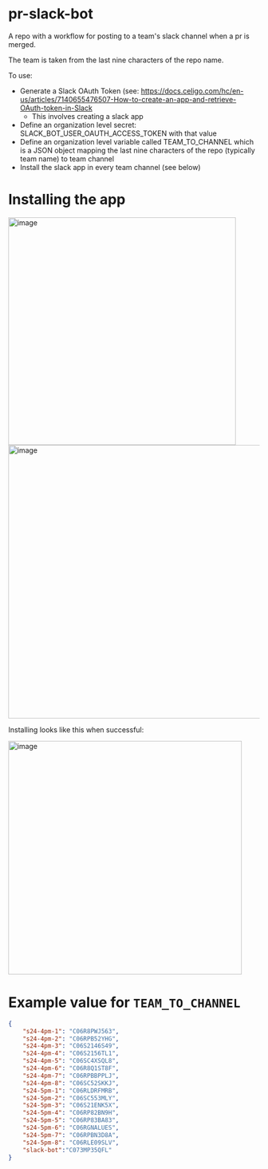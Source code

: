 # pr-slack-bot

A repo with a workflow for posting to a team's slack channel when a pr is merged.

The team is taken from the last nine characters of the repo name.

To use: 
* Generate a Slack OAuth Token (see: <https://docs.celigo.com/hc/en-us/articles/7140655476507-How-to-create-an-app-and-retrieve-OAuth-token-in-Slack>
  - This involves creating a slack app
* Define an organization level secret: SLACK_BOT_USER_OAUTH_ACCESS_TOKEN with that value
* Define an organization level variable called TEAM_TO_CHANNEL which is a JSON object mapping the last nine characters of the repo (typically team name) to team channel
* Install the slack app in every team channel (see below)

# Installing the app

<img width="456" alt="image" src="https://github.com/ucsb-cs156-s24/pr-slack-bot/assets/1119017/bcd232ce-107f-4a4b-8100-7c944239cf20">

<img width="548" alt="image" src="https://github.com/ucsb-cs156-s24/pr-slack-bot/assets/1119017/8cb447bb-91f7-4610-bddd-b482407887cd">


Installing looks like this when successful:

<img width="468" alt="image" src="https://github.com/ucsb-cs156-s24/pr-slack-bot/assets/1119017/d7c92956-a53a-4bf4-bcf9-e3c981c43bba">


# Example value for `TEAM_TO_CHANNEL`

```json
{
    "s24-4pm-1": "C06R8PWJ563",
    "s24-4pm-2": "C06RPB52YHG",
    "s24-4pm-3": "C06S2146S49",
    "s24-4pm-4": "C06S2156TL1",
    "s24-4pm-5": "C06SC4XSQL8",
    "s24-4pm-6": "C06R8Q1ST8F",
    "s24-4pm-7": "C06RPBBPPLJ",
    "s24-4pm-8": "C06SC52SKKJ",
    "s24-5pm-1": "C06RLDRFMRB",
    "s24-5pm-2": "C06SC553MLY",
    "s24-5pm-3": "C06S21ENK5X",
    "s24-5pm-4": "C06RP82BN9H",
    "s24-5pm-5": "C06RP83BA83",
    "s24-5pm-6": "C06RGNALUES",
    "s24-5pm-7": "C06RPBN3D8A",
    "s24-5pm-8": "C06RLE09SLV",
    "slack-bot":"C073MP35QFL"
}
```
 

